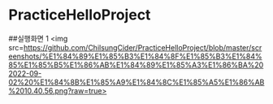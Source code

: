 # PracticeHelloProject

##실행화면 1
<img src=https://github.com/ChilsungCider/PracticeHelloProject/blob/master/screenshots/%E1%84%89%E1%85%B3%E1%84%8F%E1%85%B3%E1%84%85%E1%85%B5%E1%86%AB%E1%84%89%E1%85%A3%E1%86%BA%202022-09-02%20%E1%84%8B%E1%85%A9%E1%84%8C%E1%85%A5%E1%86%AB%2010.40.56.png?raw=true>
